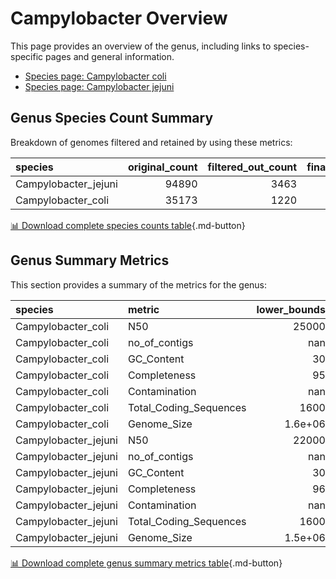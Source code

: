 # Campylobacter Overview
This page provides an overview of the genus, including links to species-specific pages and general information.

- [Species page: Campylobacter coli](/Campylobacter/Campylobacter_coli/)
- [Species page: Campylobacter jejuni](/Campylobacter/Campylobacter_jejuni/)
## Genus Species Count Summary
Breakdown of genomes filtered and retained by using these metrics:

| species              |   original_count |   filtered_out_count |   final_count |
|:---------------------|-----------------:|---------------------:|--------------:|
| Campylobacter_jejuni |            94890 |                 3463 |         91427 |
| Campylobacter_coli   |            35173 |                 1220 |         33953 |


[📊 Download complete species counts table](species_counts.csv){.md-button}
## Genus Summary Metrics
This section provides a summary of the metrics for the genus:

| species              | metric                 |   lower_bounds |   upper_bounds |
|:---------------------|:-----------------------|---------------:|---------------:|
| Campylobacter_coli   | N50                    |    25000       |      nan       |
| Campylobacter_coli   | no_of_contigs          |      nan       |      180       |
| Campylobacter_coli   | GC_Content             |       30       |       32       |
| Campylobacter_coli   | Completeness           |       95       |      nan       |
| Campylobacter_coli   | Contamination          |      nan       |       13       |
| Campylobacter_coli   | Total_Coding_Sequences |     1600       |     2300       |
| Campylobacter_coli   | Genome_Size            |        1.6e+06 |        2.2e+06 |
| Campylobacter_jejuni | N50                    |    22000       |      nan       |
| Campylobacter_jejuni | no_of_contigs          |      nan       |      160       |
| Campylobacter_jejuni | GC_Content             |       30       |       31       |
| Campylobacter_jejuni | Completeness           |       96       |      nan       |
| Campylobacter_jejuni | Contamination          |      nan       |       10       |
| Campylobacter_jejuni | Total_Coding_Sequences |     1600       |     2200       |
| Campylobacter_jejuni | Genome_Size            |        1.5e+06 |        2e+06   |


[📊 Download complete genus summary metrics table](genus_summary_metrics.csv){.md-button}
